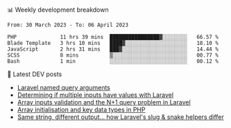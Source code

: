 📊 Weekly development breakdown
<!--START_SECTION:waka-->

```text
From: 30 March 2023 - To: 06 April 2023

PHP              11 hrs 39 mins  ████████████████▓░░░░░░░░   66.57 %
Blade Template   3 hrs 10 mins   ████▓░░░░░░░░░░░░░░░░░░░░   18.10 %
JavaScript       2 hrs 31 mins   ███▓░░░░░░░░░░░░░░░░░░░░░   14.44 %
SCSS             8 mins          ▒░░░░░░░░░░░░░░░░░░░░░░░░   00.77 %
Bash             1 min           ░░░░░░░░░░░░░░░░░░░░░░░░░   00.12 %
```

<!--END_SECTION:waka-->

📕 Latest DEV posts
<!-- BLOG-POST-LIST:START -->
- [Laravel named query arguments](https://dev.to/michaelvickersuk/laravel-named-query-arguments-28kd)
- [Determining if multiple inputs have values with Laravel](https://dev.to/michaelvickersuk/determining-if-multiple-inputs-have-values-with-laravel-km6)
- [Array inputs validation and the N+1 query problem in Laravel](https://dev.to/michaelvickersuk/array-inputs-validation-and-the-n1-query-problem-in-laravel-2agb)
- [Array initialisation and key data types in PHP](https://dev.to/michaelvickersuk/array-initialisation-and-key-data-types-in-php-1e5b)
- [Same string, different output... how Laravel&#39;s slug &amp; snake helpers differ](https://dev.to/michaelvickersuk/same-string-different-output-how-laravels-slug-snake-helpers-differ-1ccj)
<!-- BLOG-POST-LIST:END -->
